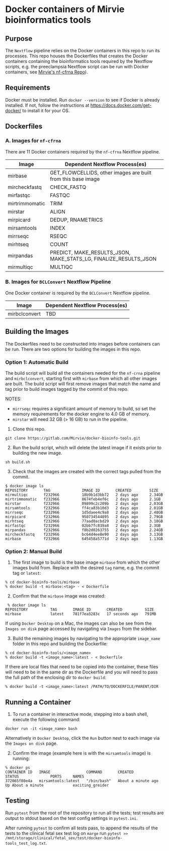 # Docker containers of Mirvie bioinformatics tools

## Purpose
The `Nextflow` pipeline relies on the Docker containers in this repo to run its  
processes. This repo houses the Dockerfiles that creates the Docker containers containing the 
bioinformatics tools required by the Nextflow scripts, e.g. the preeclampsia Nextflow
script can be run with Docker containers, see 
[Mirvie's nf-cfrna Repo](https://gitlab.com/Mirvie/nf-cfrna)). 

## Requirements
Docker must be installed. Run `docker --version` to see if Docker is already installed. 
If not, follow the instructions at https://docs.docker.com/get-docker/ to install it 
for your OS.

## Dockerfiles

### A. Images for `nf-cfrna`
There are 11 Docker containers required by the `nf-cfrna` Nextflow pipeline.

| Image | Dependent Nextflow Process(es) | 
| --- | --- |
| mirbase | GET_FLOWCELLIDS, other images are built from this base image|
| mircheckfastq  |CHECK_FASTQ|
| mirfastqc |FASTQC|
| mirtrimmomatic |TRIM|
| mirstar |ALIGN |
| mirpicard |DEDUP, RNAMETRICS|
| mirsamtools | INDEX | 
| mirrseqc | RSEQC|
| mirhtseq | COUNT |
| mirpandas | PREDICT, MAKE_RESULTS_JSON, MAKE_STATS_LG, FINALIZE_RESULTS_JSON |
| mirmultiqc | MULTIQC |

### B. Images for `BCLConvert` Nextflow Pipeline
One Docker container is required by the `BCLConvert` Nextflow pipeline.

| Image | Dependent Nextflow Process(es) | 
| --- | --- |
| mirbclconvert | TBD |

## Building the Images

The Dockerfiles need to be constructed into images before containers can be run. There
are two options for building the images in this repo.

### Option 1: Automatic Build
The build script will build all the containers needed for the `nf-crna` pipeline and `mirbclconvert`, starting first with 
`mirbase` from which all other images are built. The build script will first remove
images that match the name and tag prior to build images tagged by the commit of this
repo.

NOTES: 
* `mirrseqc` requires a significant amount of memory to build, so set the 
memory requirements for the docker engine to 4.0 GB of memory. 
* `mirstar` will need 32 GB (> 16 GB) to run in the pipeline. 
 
1. Clone this repo. 
```
git clone https://gitlab.com/Mirvie/docker-bioinfo-tools.git
```

2. Run the build script, which will delete the latest image if it exists prior to 
building the new image.
```
sh build.sh
```

3. Check that the images are created with the correct tags pulled from the commit.
```
$ docker image ls
REPOSITORY       TAG              IMAGE ID       CREATED        SIZE
mirmultiqc       f232966          18b9b1d3bb72   2 days ago     2.34GB
mirtrimmomatic   f232966          8674feb4ef6c   2 days ago     2.1GB
mirstar          f232966          09899c2c209b   2 days ago     2.03GB
mirsamtools      f232966          ff4ca83b10d3   2 days ago     2.01GB
mirrseqc         f232966          1d5daee4c9a8   2 days ago     2.48GB
mirpicard        f232966          950734544895   2 days ago     2.79GB
mirhtseq         f232966          77aad0acbd29   2 days ago     3.18GB
mirfastqc        f232966          02bb7fc839a8   2 days ago     2.3GB
mirpandas        f232966          f8b2d0263755   2 days ago     2.24GB
mircheckfastq    f232966          bc64d4ee8e90   2 days ago     3.13GB
mirbase          f232966          645458a5771d   2 days ago     1.13GB
```
### Option 2: Manual Build
1. The first image to build is the base image `mirbase` from which the other images 
build from. Replace <tag> with the desired `tag` name, e.g. the commit tag or `latest`:
```
% cd docker-bioinfo-tools/mirbase
% docker build -t mirbase:<tag> - < Dockerfile
```

2. Confirm that the `mirbase` image was created:
```
 % docker image ls
REPOSITORY          TAG       IMAGE ID       CREATED          SIZE
mirbase             latest    781f7ea3283c   17 seconds ago   791MB
```
If using `Docker Desktop` on a Mac, the images can also be see from the 
`Images on disk` page accessed by navigating via `Images` from the sidebar.

3. Build the remaining images by navigating to the appropriate `image_name`
folder in this repo and building the Dockerfile:
```
% cd docker-bioinfo-tools/<image_name>
% docker build -t <image_name>:latest - < Dockerfile
```
If there are local files that need to be copied into the container, these files will need to 
be in the same dir as the Dockerfile and you will need to pass the 
full path of the enclosing dir to `docker build`:
```
% docker build -t <image_name>:latest /PATH/TO/DOCKERFILE/PARENT/DIR
```

## Running a Container
1. To run a container in interactive mode, stepping into a bash shell, execute the following command:
```
docker run -it <image_name> bash
```
Alternatively in `Docker Desktop`, click the `Run` button next to each image 
via the `Images on disk` page.

2. Confirm the image (example here is with the `mirsamtools` image) is running:
```
% docker ps
CONTAINER ID   IMAGE                COMMAND       CREATED              STATUS              PORTS     NAMES
372065f80e4a   mirsamtools:latest   "/bin/bash"   About a minute ago   Up About a minute             exciting_greider
```

## Testing
Run `pytest` from the root of the repository to run all the tests; test results are output to stdout based on the test config settings in `pytest.ini`.

After running `pytest` to confirm all tests pass, to append the results of the tests to the clinical fetal sex test log on `marge` run `pytest >> /mnt/storage/clinical/fetal_sex/test/docker-bioinfo-tools_test_log.txt`.
